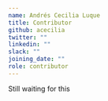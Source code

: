 ```yaml
---
name: Andrés Cecilia Luque
title: Contributor
github: acecilia
twitter: ""
linkedin: ""
slack: ""
joining_date: ""
role: contributor
---
```


Still waiting for this
